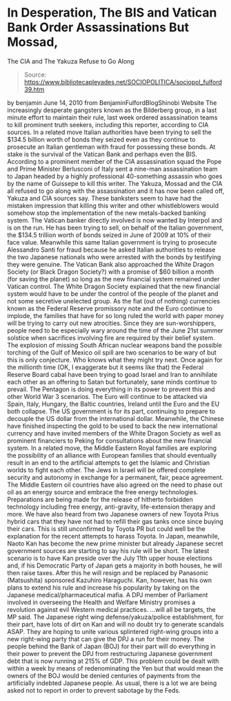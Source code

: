 # In Desperation, The BIS and Vatican Bank Order Assassinations But Mossad, 
The CIA and The Yakuza Refuse to Go Along

> Source: https://www.bibliotecapleyades.net/SOCIOPOLITICA/sociopol_fulford39.htm

by benjamin
June 14, 2010
from
BenjaminFulfordBlogShinobi Website
The increasingly desperate gangsters known as
the Bilderberg group, in a last minute
effort to maintain their rule, last week ordered assassination teams to kill
prominent truth seekers, including this reporter, according to CIA sources.
In a related move Italian authorities have been
trying to sell the $134.5 billion worth of bonds they seized even as they
continue to prosecute an Italian gentleman with fraud for possessing these
bonds. At stake is the survival of
the
Vatican Bank and perhaps even
the BIS.
According to a prominent member of the CIA assassination squad the Pope and
Prime Minister Berlusconi of Italy sent a nine-man assassination team
to Japan headed by a highly professional 40-something assassin who goes by
the name of Guissepe to kill this writer.
The Yakuza, Mossad and the CIA all refused to go
along with the assassination and it has now been called off, Yakuza and CIA
sources say.
These banksters seem to have had the mistaken
impression that killing this writer and other whistleblowers would somehow
stop the implementation of the new metals-backed banking system.
The Vatican banker directly involved is now wanted by Interpol and is on the
run. He has been trying to sell, on behalf of the Italian government, the
$134.5 trillion worth of bonds seized in June of 2009 at 10% of their face
value. Meanwhile this same Italian government is trying to prosecute
Alessandro Santi for fraud because he asked Italian authorities to
release the two Japanese nationals who were arrested with the bonds by
testifying they were genuine.
The Vatican Bank also approached the White Dragon Society (or
Black Dragon Society?)
with a promise of $60 billion a month (for saving the planet) so long as the
new financial system remained under Vatican control.
The White Dragon Society explained that
the new financial system would have to be under the control of the people of
the planet and not some secretive unelected group.
As the fiat (out of nothing) currencies known as the
Federal Reserve promissory note and the Euro continue to implode,
the families that have for so long ruled the world with paper money will be
trying to carry out new atrocities.
Since they are sun-worshippers, people
need to be especially wary around the time of the June 21st
summer solstice when sacrifices involving fire are required by their belief
system. The explosion of missing South African nuclear weapons band
the possible torching of the Gulf of Mexico oil spill are two scenarios to
be wary of but this is only conjecture.
Who knows what they might try next.
Once again for the millionth time (OK, I exaggerate but it seems like that)
the Federal Reserve Board cabal have been trying to goad Israel and Iran
to annihilate each other as an offering to Satan but fortunately, sane
minds continue to prevail. The Pentagon is doing everything in its power to
prevent this and other World War 3 scenarios.
The Euro will continue to be attacked via Spain, Italy, Hungary, the Baltic
countries, Ireland until the Euro and the EU both collapse. The US
government is for its part, continuing to prepare to decouple the US dollar
from the international dollar.
Meanwhile, the Chinese have finished inspecting the gold to be used to back
the new international currency and have invited members of the White
Dragon Society as well as prominent financiers to Peking for
consultations about the new financial system.
In a related move, the Middle Eastern Royal families are exploring
the possibility of an alliance with
European families that should eventually
result in an end to the artificial attempts to get the Islamic and Christian
worlds to fight each other.
The Jews in Israel will be offered complete security and autonomy in
exchange for a permanent, fair, peace agreement. The Middle Eastern oil
countries have also agreed on the need to phase out oil as an energy source
and embrace the free energy technologies.
Preparations are being made for the release of hitherto forbidden technology
including
free energy,
anti-gravity, life-extension therapy and
more.
We have also heard from two Japanese owners of
new Toyota Prius hybrid cars that they have not had to refill their gas
tanks once since buying their cars. This is still unconfirmed by Toyota PR
but could well be the explanation for the recent attempts to harass
Toyota.
In Japan, meanwhile,
Naoto Kan has become the new prime
minister but already Japanese secret government sources are starting to say
his rule will be short.
The latest scenario is to have Kan preside over
the July 11th upper house elections and, if his Democratic Party
of Japan gets a majority in both houses, he will then raise taxes. After
this he will resign and be replaced by Panasonic (Matsushita) sponsored
Kazuhiro Haraguchi.
Kan, however, has his own plans to extend his rule and increase his
popularity by taking on the Japanese
medical/pharmaceutical mafia.
A DPJ member of Parliament involved in
overseeing the Health and Welfare Ministry promises a revolution
against evil Western medical practices.
...will all be targets, the MP said.
The Japanese right wing defense/yakuza/police establishment, for their part,
have lots of dirt on Kan and will no doubt try to generate scandals ASAP.
They are hoping to unite various splintered right-wing groups into a new
right-wing party that can give the DPJ a run for their money.
The people behind the Bank of Japan (BOJ)
for their part will do everything in their power to prevent the DPJ from
restructuring Japanese government debt that is now running at 215% of GDP.
This problem could be dealt with within a week
by means of redenominating the Yen but that would mean the owners of the BOJ
would be denied centuries of payments from the artificially indebted
Japanese people.
As usual, there is a lot we are being asked not to report in order to
prevent sabotage by the Feds.
